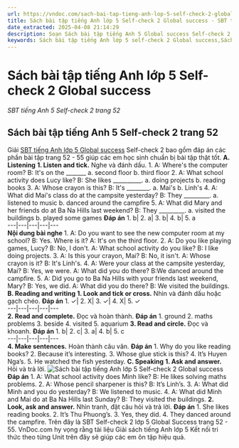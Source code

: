 ```yaml
---
url: https://vndoc.com/sach-bai-tap-tieng-anh-lop-5-self-check-2-global-success-331141
title: Sách bài tập tiếng Anh lớp 5 Self-check 2 Global success - SBT tiếng Anh 5 Self-check 2 trang 52 - VnDoc.com
date_extracted: 2025-04-08 21:14:29
description: Soạn Sách bài tập tiếng Anh 5 Global success Self-check 2 trang 52 55 giúp các em dễ dàng chuẩn bị bài tập hiệu quả.
keywords: Sách bài tập tiếng Anh lớp 5 self-check 2 Global success,Sách bài tập tiếng Anh 5 self-check 2 Global success,Sách bài tập tiếng Anh lớp 5 self-check 2,Sách bài tập tiếng Anh 5 self-check 2,SBT tiếng Anh 5 self-check 2 trang 52 55,sách bài tập tiếng anh lớp 5 self-check 2 trang 52 55,sách bài tập tiếng anh lớp 5 global success self-check 2,sách bài tập tiếng anh 5 global success self-check 2
---
```


# Sách bài tập tiếng Anh lớp 5 Self-check 2 Global success
 _SBT tiếng Anh 5 Self-check 2 trang 52_
## Sách bài tập tiếng Anh 5 Self-check 2 trang 52
Giải [SBT tiếng Anh lớp 5 Global success](<https://vndoc.com/sach-bai-tap-tieng-anh-lop-5-global-success>) Self-check 2 bao gồm đáp án các phần bài tập trang 52 - 55 giúp các em học sinh chuẩn bị bài tập thật tốt.
**A. Listening**
**1\. Listen and tick.** Nghe và đánh dấu.
1\. A: Where's the computer room?
B: It's on the \_\_\_\_\_\_\_
a. second floor
b. third floor
2\. A: What school activity does Lucy like?
B: She likes \_\_\_\_\_\_\_\_\_\_.
a. doing projects
b. reading  books
3\. A: Whose crayon is this?
B: It's \_\_\_\_\_\_\_\_.
a. Mai's
b. Linh's
4\. A: What did Mai's class do at the campsite yesterday?
B: They \_\_\_\_\_\_\_\_\_.
a. listened to music
b. danced around the campfire
5\. A: What did Mary and her friends do at Ba Na Hills last weekend?
B: They \_\_\_\_\_\_\_\_\_.
a. visited the buildings
b. played some games
**Đáp án**
1\. b| 2\. a| 3\. b| 4\. b| 5\. a  
---|---|---|---|---  
**Nội dung bài nghe**
1\. A: Do you want to see the new computer room at my school?
B: Yes. Where is it?
A: It's on the third floor.
2\. A: Do you like playing games, Lucy?
B: No, I don't.
A: What school activity do you like?
B: I like doing projects.
3\. A: Is this your crayon, Mai?
B: No, it isn't.
A: Whose crayon is it?
B: It's Linh's.
4\. A: Were your class at the campsite yesterday, Mai?
B: Yes, we were.
A: What did you do there?
B:We danced around the campfire.
5\. A: Did you go to Ba Na Hills with your friends last weekend, Mary?
B: Yes, we did.
A: What did you do there?
B: We visited the buildings.
**B. Reading and writing**
**1\. Look and tick or cross.** Nhìn và đánh dấu hoặc gạch chéo.
**Đáp án**
1\. ✓| 2\. X| 3\. ✓| 4\. X| 5\. ✓  
---|---|---|---|---  
**2\. Read and complete.** Đọc và hoàn thành.
**Đáp án**
1\. ground
2\. maths problems
3\. beside
4\. visited
5\. aquarium
**3\. Read and circle.** Đọc và khoanh.
**Đáp án**
1\. b| 2\. c| 3\. a| 4\. b| 5\. c  
---|---|---|---|---  
**4\. Make sentences.** Hoàn thành câu văn.
**Đáp án**
1\. Why do you like reading books?
2\. Because it’s interesting.
3\. Whose glue stick is this?
4\. It’s Huyen Nga’s.
5\. He watched the fish yesterday.
**C. Speaking**
**1\. Ask and answer.** Hỏi và trả lời.
![Sách bài tập tiếng Anh lớp 5 Self-check 2 Global success](https://i.vdoc.vn/data/image/2024/11/08/sach-bai-tap-tieng-anh-lop-5-self-check-2-global-success-1.png)
**Đáp án**
1\. A: What school activity does Minh like?
B: He likes solving maths problems.
2\. A: Whose pencil sharpener is this?
B: It’s Linh’s.
3\. A: What did Minh and you do yesterday?
B: We listened to music.
4\. A: What did Minh and Mai do at Ba Na Hills last Sunday?
B: They visited the buildings.
**2\. Look, ask and answer.** Nhìn tranh, đặt câu hỏi và trả lời.
**Đáp án**
1\. She likes reading books.
2\. It’s Thu Phuong’s.
3\. Yes, they did.
4\. They danced around the campfire.
Trên đây là SBT Self-check 2 lớp 5 Global Success trang 52 - 55. VnDoc.com hy vọng rằng tài liệu Giải  sách tiếng Anh lớp 5 Kết nối tri thức theo từng Unit trên đây sẽ giúp các em ôn tập hiệu quả.
